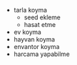 * tarla koyma
  * seed ekleme
  * hasat etme
* ev koyma
* hayvan koyma
* envantor koyma
* harcama yapabilme
